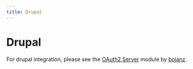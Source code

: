 ```yaml
---
title: Drupal
---
```


# Drupal

For drupal integration, please see the [OAuth2 Server](https://drupal.org/node/1938218) module by [bojanz](https://drupal.org/user/86106).